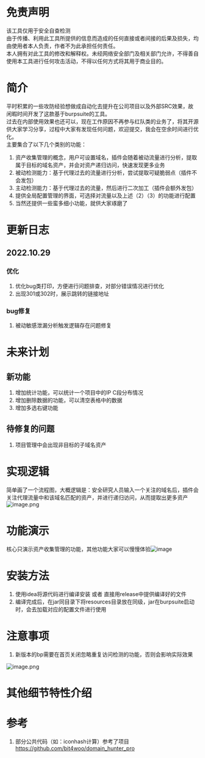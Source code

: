 <a name="wcd7N"></a>
# 免责声明
该工具仅用于安全自查检测<br />由于传播、利用此工具所提供的信息而造成的任何直接或者间接的后果及损失，均由使用者本人负责，作者不为此承担任何责任。<br />本人拥有对此工具的修改和解释权。未经网络安全部门及相关部门允许，不得善自使用本工具进行任何攻击活动，不得以任何方式将其用于商业目的。
<a name="TEPlj"></a>
# 简介
平时积累的一些攻防经验想做成自动化去提升在公司项目以及外部SRC效果，故闲暇时间开发了这款基于burpsuite的工具。<br />过去在内部使用效果也还可以，现在工作原因不再参与红队类的业务了，将其开源供大家学习分享，过程中大家有发现任何问题，欢迎提交，我会在空余时间进行优化。<br />主要集合了以下几个类别的功能：

1. 资产收集管理的概念，用户可设置域名，插件会随着被动流量进行分析，提取属于目标的域名资产，并会对资产递归访问，快速发现更多业务
2. 被动检测能力：基于代理过去的流量进行分析，尝试提取可疑脆弱点（插件不会发包）
3. 主动检测能力：基于代理过去的流量，然后进行二次加工（插件会额外发包）
4. 提供全局配置管理的界面，可选择对流量以及上述（2）（3）的功能进行配置
5. 当然还提供一些蛮多细小功能，就供大家琢磨了
<a name="bmZSr"></a>
   
# 更新日志
## 2022.10.29
### 优化
1. 优化bug类打印，方便进行问题排查，对部分错误情况进行优化
2. 出现301或302时，展示跳转的链接地址
### bug修复
1. 被动敏感泄漏分析触发逻辑存在问题修复

# 未来计划
## 新功能
1. 增加统计功能，可以统计一个项目中的IP C段分布情况
2. 增加删除数据的功能，可以清空表格中的数据
3. 增加多选右键功能

## 待修复的问题
1. 项目管理中会出现非目标的子域名资产

# 实现逻辑
简单画了一个流程图，大概逻辑是：安全研究人员输入一个关注的域名后，插件会关注代理流量中和该域名匹配的资产，并进行递归访问，从而提取出更多资产<br />![image.png](https://github.com/z2p/sweetPotato/blob/main/picture/pic1.png)
<a name="F5yzS"></a>
# 功能演示
核心只演示资产收集管理的功能，其他功能大家可以慢慢体验![image](https://github.com/z2p/sweetPotato/blob/main/picture/show.gif)

<a name="xy0so"></a>
# 安装方法
<a name="hErYN"></a>
1. 使用idea将源代码进行编译安装 或者 直接用release中提供编译好的文件
2. 编译完成后，在jar同目录下将resources目录放在同级，jar在burpsuite启动时，会去加载对应的配置文件进行使用
# 注意事项

1. 新版本的bp需要在首页关闭忽略重复访问检测的功能，否则会影响实际效果

![image.png](https://github.com/z2p/sweetPotato/blob/main/picture/pic2.png)
<a name="VhTgx"></a>
# 其他细节特性介绍

# 参考
1. 部分公共代码（如：iconhash计算）参考了项目 https://github.com/bit4woo/domain_hunter_pro
